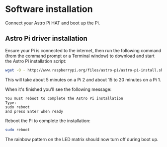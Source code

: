 # Software installation

Connect your Astro Pi HAT and boot up the Pi.

## Astro Pi driver installation

Ensure your Pi is connected to the internet, then run the following command (from the command prompt or a Terminal window) to download and start the Astro Pi installation script:

```bash
wget -O - http://www.raspberrypi.org/files/astro-pi/astro-pi-install.sh --no-check-certificate | bash
```

This will take about 5 minutes on a Pi 2 and about 15 to 20 minutes on a Pi 1.

When it's finished you'll see the following message:

```
You must reboot to complete the Astro Pi installation
Type:
sudo reboot
and press Enter when ready
```

Reboot the Pi to complete the installation:

```bash
sudo reboot
```

The rainbow pattern on the LED matrix should now turn off during boot up.
